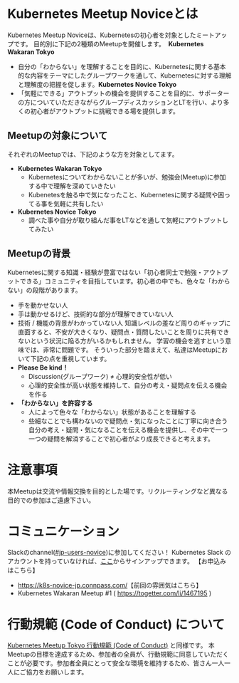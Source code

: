 # Kubernetes Meetup Noviceとは
Kubernetes Meetup Noviceは、Kubernetesの初心者を対象としたミートアップです。
目的別に下記の2種類のMeetupを開催します。
​
**Kubernetes Wakaran Tokyo**
- 自分の「わからない」を理解することを目的に、Kubernetesに関する基本的な内容をテーマにしたグループワークを通して、Kubernetesに対する理解と理解度の把握を促します。
​
**Kubernetes Novice Tokyo**
- 「気軽にできる」アウトプットの機会を提供することを目的に、サポーターの方についていただきながらグループディスカッションとLTを行い、より多くの初心者がアウトプットに挑戦できる場を提供します。
​
​
## Meetupの対象について
それぞれのMeetupでは、下記のような方を対象としてます。
​
- **Kubernetes Wakaran Tokyo**
    - Kubernetesについてわからないことが多いが、勉強会(Meetup)に参加する中で理解を深めていきたい
    - Kubenetesを触る中で気になったこと、Kubernetesに関する疑問や困ってる事を気軽に共有したい
​
- **Kubernetes Novice Tokyo**
    - 調べた事や自分が取り組んだ事をLTなどを通して気軽にアウトプットしてみたい
​
​
## Meetupの背景
Kubernetesに関する知識・経験が豊富ではない「初心者同士で勉強・アウトプットできる」コミュニティを目指しています。
​
初心者の中でも、色々な「わからない」の段階があります。
- 手を動かせない人
- 手は動かせるけど、技術的な部分が理解できていない人
- 技術 / 機能の背景がわかっていない人
​
知識レベルの差など周りのギャップに直面すると、不安が大きくなり、疑問点・質問したいことを周りに共有できないという状況に陥る方がいるかもしれません。
学習の機会を逃すという意味では、非常に問題です。
​
そういった部分を踏まえて、私達はMeetupにおいて下記の点を重視しています。
- **Please Be kind！**
    - Discussion(グループワーク) ≠ 心理的安全性が低い
    - 心理的安全性が高い状態を維持して、自分の考え・疑問点を伝える機会を作る
- **「わからない」を許容する**
    - 人によって色々な「わからない」状態があることを理解する
    - 些細なことでも構わないので疑問点・気になったことに丁寧に向き合う
​
自分の考え・疑問・気になることを伝える機会を提供し、その中で一つ一つの疑問を解消することで初心者がより成長できると考えます。
​
​
# 注意事項
本Meetupは交流や情報交換を目的とした場です。リクルーティングなど異なる目的での参加はご遠慮下さい。
​
# コミュニケーション
Slackのchannel([#jp-users-novice](https://kubernetes.slack.com/messages/jp-users-novice))に参加してください！
Kubernetes Slack のアカウントを持っていなければ、[ここ](http://slack.k8s.io/)からサインアップできます。
​
【お申込みはこちら】
- https://k8s-novice-jp.connpass.com/
​
【前回の雰囲気はこちら】
- Kubernetes Wakaran Meetup #1 ( https://togetter.com/li/1467195 )
​
# 行動規範 (Code of Conduct) について
[Kubernetes Meetup Tokyo 行動規範 (Code of Conduct)](https://k8sjp.github.io/code-of-conduct/) と同様です。
​
本Meetupの目標を達成するため、参加者の全員が、行動規範に同意していただくことが必要です。参加者全員にとって安全な環境を維持するため、皆さん一人一人にご協力をお願いします。